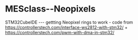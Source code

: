 # MESclass--Neopixels

STM32CubeIDE  --- gettting Neopixel rings to work - code from https://controllerstech.com/interface-ws2812-with-stm32/ + https://controllerstech.com/pwm-with-dma-in-stm32/ 
